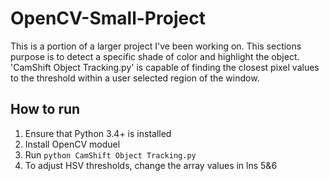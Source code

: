 # OpenCV-Small-Project
This is a portion of a larger project I've been working on. This sections purpose is to detect a specific shade of color and highlight the object. 'CamShift Object Tracking.py' is capable of finding the closest pixel values to the threshold within a user selected region of the window.

## How to run
1. Ensure that Python 3.4+ is installed
2. Install OpenCV moduel
3. Run `python CamShift Object Tracking.py`
4. To adjust HSV thresholds, change the array values in lns 5&6
